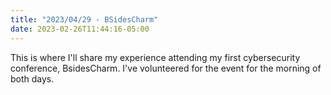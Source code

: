 ```yaml
---
title: "2023/04/29 - BSidesCharm"
date: 2023-02-26T11:44:16-05:00
---
```

This is where I'll share my experience attending my first cybersecurity conference, BsidesCharm.  I've volunteered for the event for the morning of both days. 
